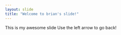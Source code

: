 ```yaml
---
layout: slide
title: "Welcome to brian's slide!"
---
```

This is my awesome slide
Use the left arrow to go back!
